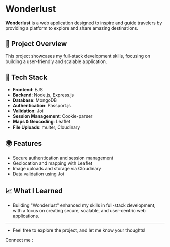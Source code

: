 # Wonderlust

**Wonderlust** is a web application designed to inspire and guide travelers by providing a platform to explore and share amazing destinations.

## 🚀 Project Overview

This project showcases my full-stack development skills, focusing on building a user-friendly and scalable application.

## 🔧 Tech Stack

- **Frontend**: EJS
- **Backend**: Node.js, Express.js
- **Database**: MongoDB
- **Authentication**: Passport.js
- **Validation**: Joi
- **Session Management**: Cookie-parser
- **Maps & Geocoding**: Leaflet
- **File Uploads**: multer, Cloudinary

## 🌍 Features

- Secure authentication and session management
- Geolocation and mapping with Leaflet
- Image uploads and storage via Cloudinary
- Data validation using Joi

## 📈 What I Learned

- Building "Wonderlust" enhanced my skills in full-stack development, with a focus on creating secure, scalable, and user-centric web applications.

---

- Feel free to explore the project, and let me know your thoughts!

Connect me : <a href="https://www.linkedin.com/in/abhishektripathy2004?utm_source=share&utm_campaign=share_via&utm_content=profile&utm_medium=android_app"></a>

